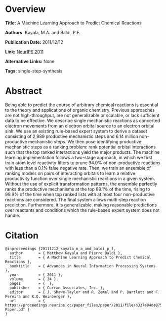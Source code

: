 # Overview
**Title:**
A Machine Learning Approach to Predict Chemical Reactions

**Authors:**
Kayala, M.A. and Baldi, P.F.

**Publication Date:**
2011/12/12

**Link:**
[NeurIPS 2011](https://papers.nips.cc/paper_files/paper/2011/hash/b337e84de8752b27eda3a12363109e80-Abstract.html)

**Alternative Links:**
None

**Tags:**
single-step-synthesis


# Abstract
Being able to predict the course of arbitrary chemical reactions is essential to the theory and applications of organic chemistry.
Previous approaches are not high-throughput, are not generalizable or scalable, or lack sufficient data to be effective.
We describe single mechanistic reactions as concerted electron movements from an electron orbital source to an electron orbital sink.
We use an existing rule-based expert system to derive a dataset consisting of 2,989 productive mechanistic steps and 6.14 million non-productive mechanistic steps.
We then pose identifying productive mechanistic steps as a ranking problem: rank potential orbital interactions such that the top ranked interactions yield the major products.
The machine learning implementation follows a two-stage approach, in which we first train atom level reactivity filters to prune 94.0% of non-productive reactions with less than a 0.1% false negative rate.
Then, we train an ensemble of ranking models on pairs of interacting orbitals to learn a relative productivity function over single mechanistic reactions in a given system.
Without the use of explicit transformation patterns, the ensemble perfectly ranks the productive mechanisms at the top 89.1% of the time, rising to 99.9% of the time when top ranked lists with at most four non-productive reactions are considered.
The final system allows multi-step reaction prediction.
Furthermore, it is generalizable, making reasonable predictions over reactants and conditions which the rule-based expert system does not handle.


# Citation
```
@inproceedings {20111212_kayala_m_a_and_baldi_p_f,
  author       = { Matthew Kayala and Pierre Baldi },
  title        = { A Machine Learning Approach to Predict Chemical Reactions },
  booktitle    = { Advances in Neural Information Processing Systems },
  year         = { 2011 },
  volume       = { 24 },
  pages        = {  },
  publisher    = { Curran Associates, Inc. },
  editor       = { J. Shawe-Taylor and R. Zemel and P. Bartlett and F. Pereira and K.Q. Weinberger },
  url          = { https://proceedings.neurips.cc/paper_files/paper/2011/file/b337e84de8752b27eda3a12363109e80-Paper.pdf }
}
```
